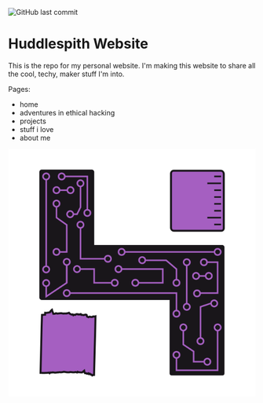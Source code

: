 ![GitHub last commit](https://img.shields.io/github/last-commit/aHudspith/huddlespith)

# Huddlespith Website

This is the repo for my personal website. I'm making this website to share all the cool, techy, maker stuff I'm into.

Pages:

- home
- adventures in ethical hacking
- projects
- stuff i love
- about me

![Full Logo](/docs/img/full_logo.png "Full Logo")
